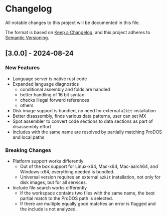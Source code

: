 # Changelog

All notable changes to this project will be documented in this file.

The format is based on [Keep a Changelog](https://keepachangelog.com/en/1.1.0/),
and this project adheres to [Semantic Versioning](https://semver.org/spec/v2.0.0.html).

## [3.0.0] - 2024-08-24

### New Features

* Language server is native rust code
* Expanded language diagnostics
    - conditional assembly and folds are handled
    - better handling of 16 bit syntax
    - checks illegal forward references
    - others
* Disk image support is bundled, no need for external `a2kit` installation
* Better disassembly, finds various data patterns, user can set MX
* Spot assembler to convert code sections to data sections as part of disassembly effort
* Includes with the same name are resolved by partially matching ProDOS and local paths

### Breaking Changes

* Platform support works differently
    - Out of the box support for Linux-x64, Mac-x64, Mac-aarch64, and Windows-x64, everything needed is bundled.
    - Universal version requires an external `a2kit` installation, not only for disk images, but for all services.
* Include file search works differently
    - If the workspace contains two files with the same name, the best partial match to the ProDOS path is selected.
    - If there are multiple equally good matches an error is flagged and the include is not analyzed.